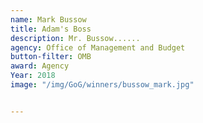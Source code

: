 ```yaml
---
name: Mark Bussow
title: Adam's Boss
description: Mr. Bussow......
agency: Office of Management and Budget
button-filter: OMB
award: Agency
Year: 2018
image: "/img/GoG/winners/bussow_mark.jpg"


---
```

